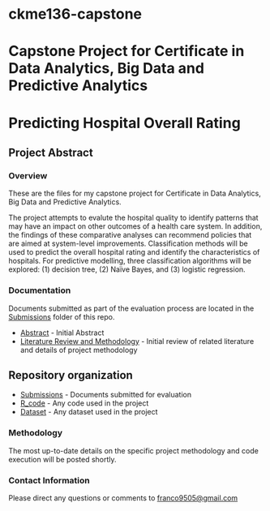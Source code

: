 # ckme136-capstone
# Capstone Project for Certificate in Data Analytics, Big Data and Predictive Analytics
# Predicting Hospital Overall Rating

## Project Abstract

### Overview

These are the files for my capstone project for Certificate in Data Analytics, Big Data and Predictive Analytics.

The project attempts to evalute the hospital quality to identify patterns that may have an impact on other outcomes of a health care system. In addition, the findings of these comparative analyses can recommend policies that are aimed at system-level improvements. Classification methods will be used to predict the overall hospital rating and identify the characteristics of hospitals. For predictive modelling, three classification algorithms will be explored: (1) decision tree, (2) Naïve Bayes, and (3) logistic regression.

### Documentation

Documents submitted as part of the evaluation process are located in the
[Submissions](/submit/) folder of this repo.

- [Abstract](/submit/abstract.pdf) - Initial Abstract
- [Literature Review and Methodology](/submit/lit_review.pdf) -
Initial review of related literature and details of project methodology

## Repository organization

- [Submissions](/submit/) - Documents submitted for evaluation
- [R_code](/code/) - Any code used in the project
- [Dataset](/dataset/) - Any dataset used in the project

### Methodology

The most up-to-date details on the specific project methodology and code 
execution will be posted shortly.

### Contact Information

Please direct any questions or comments to franco9505@gmail.com
